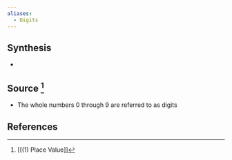 ```yaml
---
aliases:
  - Digits
---
```

## Synthesis
- 
## Source [^1]
- The whole numbers 0 through 9 are referred to as digits
## References

[^1]: [[(1) Place Value]]